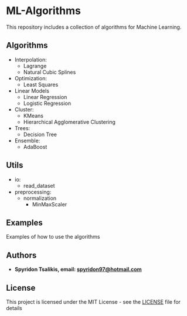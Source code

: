 #   ML-Algorithms
This repository includes a collection of algorithms for Machine Learning.

##  Algorithms
*   Interpolation:
    *   Lagrange
    *   Natural Cubic Splines
*   Optimization:
    *   Least Squares
*   Linear Models
    *   Linear Regression
    *   Logistic Regression
*   Cluster:
    *   KMeans
    *   Hierarchical Agglomerative Clustering
*   Trees:
    *   Decision Tree 
*   Ensemble: 
    *   AdaBoost

##  Utils
*   io:
    *   read_dataset
*   preprocessing:
    *   normalization
        *   MinMaxScaler

## Examples
Examples of how to use the algorithms

## Authors

* **Spyridon Tsalikis, email: spyridon97@hotmail.com**

## License

This project is licensed under the MIT License - see the [LICENSE](LICENSE) file for details
